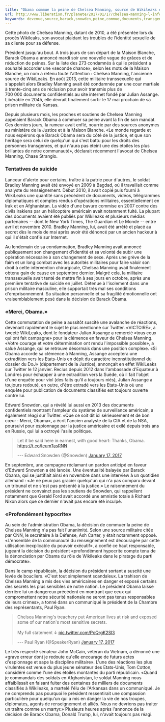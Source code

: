 ```yaml
---
title: "Obama commue la peine de Chelsea Manning, source de Wikileaks devenue icône transgenre"
url: http://www.liberation.fr/planete/2017/01/17/chelsea-manning-l-informatrice-de-wikileaks-sera-liberee-en-mai_1542179
keywords: devenue,source,barack,snowden,peine,commue,documents,transgenre,militaire,wikileaks,obama,président,justice,manning,icône,chelsea
---
```

Cette photo de Chelsea Manning, datant de 2010, a été présentée lors du procès Wikileaks, son avocat plaidant les troubles de l\'identité sexuelle de sa cliente pour sa défense.

Président jusqu'au bout. A trois jours de son départ de la Maison Blanche, Barack Obama a annoncé mardi soir une nouvelle vague de grâces et de réduction de peines. Sur la liste des 273 condamnés à qui le président a souhaité accorder une «seconde chance», selon les mots de la Maison Blanche, un nom a retenu toute l'attention : Chelsea Manning, l'ancienne source de WikiLeaks. En août 2013, cette militaire transsexuelle qui s'appelait alors Bradley Manning avait été condamnée par une cour martiale à trente-cinq ans de réclusion pour avoir transmis plus de 700 000 documents confidentiels au site internet fondé par Julian Assange. Libérable en 2045, elle devrait finalement sortir le 17 mai prochain de sa prison militaire du Kansas.

Depuis plusieurs mois, les proches et soutiens de Chelsea Manning appelaient Barack Obama à commuer sa peine avant la fin de son mandat. Ces derniers jours, la rumeur avait enflé, nourrie par des sources anonymes au ministère de la Justice et à la Maison Blanche. «Le monde regarde et nous espérons que Barack Obama sera du côté de la justice, et que son héritage sera celui de quelqu'un qui s'est battu pour les droits des personnes transgenres, et qui n'aura pas éteint une des étoiles les plus brillantes de notre communauté», déclarait récemment l'avocat de Chelsea Manning, Chase Strangio.

### Tentatives de suicide

Lanceur d'alerte pour certains, traître à la patrie pour d'autres, le soldat Bradley Manning avait été envoyé en 2009 à Bagdad, où il travaillait comme analyste du renseignement. Début 2010, il avait copié puis fourni à WikiLeaks une quantité sans précédent de documents, vidéos, télégrammes diplomatiques et comptes rendus d'opérations militaires, essentiellement en Irak et en Afghanistan. La vidéo d'une bavure commise en 2007 contre des civils irakiens par un hélicoptère américain avait notamment fuité. La plupart des documents avaient été publiés par Wikileaks et plusieurs médias partenaires -- dont le New York Times, The Guardian et Le Monde -- entre avril et novembre 2010. Bradley Manning, lui, avait été arrêté et placé au secret dès le mois de mai après avoir été dénoncé par un ancien hackeur à qui il s'était confié sur Internet.

Au lendemain de sa condamnation, Bradley Manning avait annoncé publiquement son changement d'identité et sa volonté de subir une opération nécessaire à son changement de sexe. Après une grève de la faim et un long combat avec les autorités militaires pour faire valoir son droit à cette intervention chirurgicale, Chelsea Manning avait finalement obtenu gain de cause en septembre dernier. Malgré cela, la militaire transsexuelle avait tenté de mettre fin à ses jours en octobre, après une première tentative de suicide en juillet. Détenue à l'isolement dans une prison militaire masculine, elle supportait très mal ses conditions d'emprisonnement. Sa situation personnelle et sa fragilité émotionnelle ont vraisemblablement pesé dans la décision de Barack Obama.

### «Merci, Obama.»

Cette commutation de peine a aussitôt suscité une avalanche de réactions, devenant rapidement le sujet le plus mentionné sur Twitter. «VICTOIRE», a tweeté WikiLeaks, dont le fondateur Julian Assange a remercié «tous ceux qui ont fait campagne» pour la clémence en faveur de Chelsea Manning. «Votre courage et votre détermination ont rendu l'impossible possible», a salué Assange, qui se retrouve désormais dans une position complexe. «Si Obama accorde sa clémence à Manning, Assange acceptera une extradition vers les Etats-Unis en dépit du caractère inconstitutionnel du dossier du DoJ» (département de la Justice), annonçait en effet WikiLeaks sur Twitter le 12 janvier. Reclus depuis 2012 dans l'ambassade d'Equateur à Londres pour échapper à une extradition vers la Suède, où il fait l'objet d'une enquête pour viol (des faits qu'il a toujours niés), Julian Assange a toujours redouté, en outre, d'être extradé vers les Etats-Unis où une enquête pour publication de documents classifiés est toujours ouverte contre lui.

Edward Snowden, qui a révélé lui aussi en 2013 des documents confidentiels montrant l'ampleur du système de surveillance américain, a également réagi sur Twitter. «Que ce soit dit ici sérieusement et de bon cœur : Merci, Obama», a écrit l'ancien analyste de la CIA et de la NSA, poursuivi pour espionnage par la justice américaine et exilé depuis trois ans en Russie, qui lui a octroyé l'asile politique.

> Let it be said here in earnest, with good heart: Thanks, Obama. <https://t.co/IeumTasRNN>
>
> --- Edward Snowden (\@Snowden) [January 17, 2017](https://twitter.com/Snowden/status/821481474260140032)

En septembre, une campagne réclamant un pardon anticipé en faveur d'Edward Snowden a été lancée. Une éventualité balayée par Barack Obama, qui se justifiait ainsi en novembre dans une interview à un quotidien allemand : «Je ne peux pas gracier quelqu'un qui n'a pas comparu devant un tribunal et ne s'est pas présenté à la justice.» Le raisonnement du président ne convainct pas les soutiens de Snowden, qui rappellent notamment que Gerald Ford avait accordé une amnistie totale à Richard Nixon alors que ce dernier n'avait pas encore été inculpé.

### «Profondément hypocrite»

Au sein de l'administration Obama, la décision de commuer la peine de Chelsea Manning n'a pas fait l'unanimité. Selon une source militaire citée par CNN, le secrétaire à la Défense, Ash Carter, y était notamment opposé. «L'ensemble de la communauté du renseignement est découragée par cette utilisation inexplicable du pouvoir exécutif», a confié ce haut responsable, jugeant la décision du président «profondément hypocrite compte tenu de la dénonciation par Obama du rôle de Wikileaks dans le piratage du parti démocrate».

Dans le camp républicain, la décision du président sortant a suscité une levée de boucliers. «C'est tout simplement scandaleux. La trahison de Chelsea Manning a mis des vies américaines en danger et exposé certains des secrets les plus sensibles de notre nation. Le président Obama laisse derrière lui un dangereux précédent en montrant que ceux qui compromettent notre sécurité nationale ne seront pas tenus responsables de leurs crimes», a tonné dans un communiqué le président de la Chambre des représentants, Paul Ryan.

> Chelsea Manning's treachery put American lives at risk and exposed some of our nation's most sensitive secrets.\
> \
> My full statement ↓ [pic.twitter.com/PcQrgK2SI3](https://t.co/PcQrgK2SI3)
>
> --- Paul Ryan (\@SpeakerRyan) [January 17, 2017](https://twitter.com/SpeakerRyan/status/821486533102411779)

Le très respecté sénateur John McCain, vétéran du Vietnam, a dénoncé une «grave erreur dont je redoute qu'elle encourage de futurs actes d'espionnage et sape la discipline militaire». L'une des réactions les plus virulentes est venue du plus jeune sénateur des Etats-Unis, Tom Cotton, considéré comme l'une des étoiles montantes du parti républicain. «Quand je commandais des soldats en Afghanistan, le soldat Manning nous affaiblissait en faisant fuiter des centaines de milliers de documents classifiés à Wikileaks, a martelé l'élu de l'Arkansas dans un communiqué. Je ne comprends pas pourquoi le président ressentirait une compassion particulière pour quelqu'un qui a mis en danger la vie de nos troupes, diplomates, agents de renseignement et alliés. Nous ne devrions pas traiter un traître comme un martyr.» Plusieurs heures après l'annonce de la décision de Barack Obama, Donald Trump, lui, n'avait toujours pas réagi.
